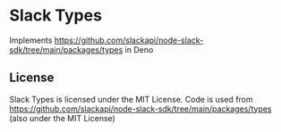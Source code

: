 # Slack Types

Implements https://github.com/slackapi/node-slack-sdk/tree/main/packages/types in Deno

## License

Slack Types is licensed under the MIT License. Code is used from https://github.com/slackapi/node-slack-sdk/tree/main/packages/types (also under the MIT License)